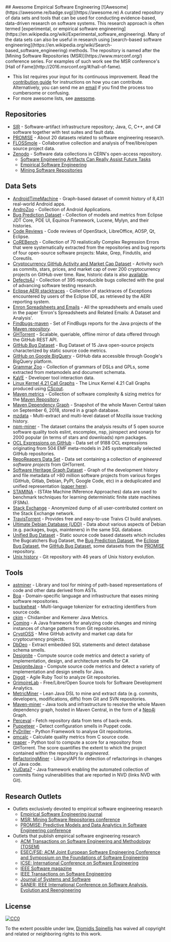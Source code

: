 <div class="github-widget" data-repo="dspinellis/awesome-msr"></div>
<script async src="https://pagead2.googlesyndication.com/pagead/js/adsbygoogle.js"></script><ins class="adsbygoogle" style="display:block" data-ad-client="ca-pub-6890694312814945" data-ad-slot="5473692530" data-ad-format="auto"  data-full-width-responsive="true"></ins><script>(adsbygoogle = window.adsbygoogle || []).push({});</script>
## Awesome Empirical Software Engineering [![Awesome](https://awesome.re/badge.svg)](https://awesome.re)
A curated repository of data sets and tools that can be used for conducting evidence-based, data-driven research on software systems.
This research approach is often termed [experimental, or empirical software engineering](https://en.wikipedia.org/wiki/Experimental_software_engineering).
Many of the data sets can also be useful in research using [search-based software engineering](https://en.wikipedia.org/wiki/Search-based_software_engineering) methods.
The repository is named after the [Mining Software Repositories (MSR)](https://www.msrconf.org/) conference series.
For examples of such work see the MSR conference's [Hall of Fame](http://2016.msrconf.org/#/hall-of-fame).


- This list requires your input for its continuous improvement.
  Read the [contribution guide](https://github.com/dspinellis/awesome-msr/blob/master/contributing.md) for instructions on how
  you can contribute.
  Alternatively, you can send me an [email](https://github.com/dspinellis/awesome-msr/blob/master/mailto:dds@aueb.gr)
  if you find the process too cumbersome or confusing.
- For more awesome lists, see [awesome](https://github.com/sindresorhus/awesome).


## Repositories

- [SIR](http://sir.unl.edu/portal/index.php) - Software-artifact infrastructure repository; Java, C, C++, and C# software together with test suites and fault data.
- [PROMISE](http://promise.site.uottawa.ca/SERepository/datasets-page.html) - About 20 datasets related to software engineering research.
- [FLOSSmole](https://flossmole.org/collection_details) - Collaborative collection and analysis of free/libre/open source project data.
- [Zenodo](http://zenodo.org/) - Software data collections in CERN's open-access repository.
  - [Software Engineering Artifacts Can Really Assist Future Tasks](http://zenodo.org/communities/seacraft)
  - [Empirical Software Engineering](https://zenodo.org/communities/empirical-software-engineering/)
  - [Mining Software Repositories](https://zenodo.org/communities/msr/)

## Data Sets

- [AndroidTimeMachine](https://androidtimemachine.github.io) - Graph-based dataset of commit history of 8,431 real-world Android apps.
- [AndroZoo](https://androzoo.uni.lu/) - Collection of Android Applications.
- [Bug Prediction Dataset](http://bug.inf.usi.ch/index.php) - Collection of models and metrics from Eclipse JDT Core, PDE UI, Equinox Framework, Lucene, Mylyn, and their histories.
- [Code Reviews](http://kin-y.github.io/miningReviewRepo/) - Code reviews of OpenStack, LibreOffice, AOSP, Qt, Eclipse.
- [CoREBench](http://www.comp.nus.edu.sg/%7Erelease/corebench/) - Collection of 70 realistically Complex Regression Errors that were systematically extracted from the repositories and bug reports of four open-source software projects: Make, Grep, Findutils, and Coreutils.
- [Cryptocurrency GitHub Activity and Market Cap Dataset](https://rvantonder.github.io/CryptOSS/) - Activity such as commits, stars, prices, and market cap of over 200 cryptocurrency projects on GitHub over time. Raw, historic data is also [available](https://zenodo.org/record/2595588#.XRuzuBNKhSM).
- [Defects4J](https://github.com/rjust/defects4j) - Collection of 395 reproducible bugs collected with the goal of advancing software testing research.
- [Eclipse AERI stacktraces](http://download.eclipse.org/scava/datasets/aeri_stacktraces/aeri_stacktraces.html) - Collection of stacktraces of Exceptions encountered by users of the Eclipse IDE, as retrieved by the AERI reporting system.
- [Enron Spreadsheets and Emails](https://figshare.com/articles/Enron_Spreadsheets_and_Emails/1221767) - All the spreadsheets and emails used in the paper 'Enron's Spreadsheets and Related Emails: A Dataset and Analysis'.
- [Findbugs-maven](https://github.com/istlab/maven_bug_catalog) - Set of FindBugs reports for the Java projects of the [Maven repository](https://maven.apache.org).
- [GHTorrent](http://ghtorrent.org/) - Scalable, queriable, offline mirror of data offered through the GitHub REST API.
- [GitHub Bug Dataset](http://www.inf.u-szeged.hu/~ferenc/papers/GitHubBugDataSet/) - Bug Dataset of 15 Java open-source projects characterized by static source code metrics.
- [GitHub on Google BigQuery](https://cloud.google.com/bigquery/public-data/github) - GitHub data accessible through Google's BigQuery platform.
- [Grammar Zoo](http://slebok.github.io/zoo/) - Collection of grammars of DSLs and GPLs, some extracted from metamodels and document schemata.
- [KaVE](http://www.kave.cc/datasets) - Developer tool interaction data.
- [Linux Kernel 4.21 Call Graphs](https://zenodo.org/record/2652487#.XRnvomUzb0o) - The Linux Kernel 4.21 Call Graphs produced using [CScout](https://github.com/dspinellis/cscout/). 
- [Maven metrics](https://github.com/bkarak/data_msr2015) - Collection of software complexity & sizing metrics for the [Maven Repository](https://maven.apache.org).
- [Maven Dependency Graph](https://zenodo.org/record/1489120) - Snapshot of the whole Maven Central taken on September 6, 2018, stored in a graph database.
- [mzdata](https://github.com/jxshin/mzdata) - Multi-extract and multi-level dataset of Mozilla issue tracking history.
- [npm-miner](https://github.com/AuthEceSoftEng/msr-2018-npm-miner) - The dataset contains the analysis results of 5 open source software quality tools eslint, escomplex, nsp, jsinspect and sonarjs for 2000 popular (in terms of stars and downloads) npm packages.
- [OCL Expressions on GitHub](https://github.com/tue-mdse/ocl-dataset) - Data set of 9188 OCL expressions originating from 504 EMF meta-models in 245 systematically selected GitHub repositories.
- [RepoReapers Data Set](https://reporeapers.github.io) - Data set containing a collection of _engineered software projects_ from GHTorrent.
- [Software Heritage Graph Dataset](https://doi.org/10.5281/zenodo.2583978) - Graph of the development history and file metadata of >80 million software projects from various forges (GitHub, Gitlab, Debian, PyPI, Google Code, etc) in a deduplicated and unified representation ([paper here](https://dl.acm.org/citation.cfm?id=3341907)).
- [STAMINA](http://stamina.chefbe.net/download) - (STAte Machine INference Approaches) data are used to benchmark techniques for learning deterministic finite state machines (FSMs).
- [Stack Exchange](https://archive.org/details/stackexchange) - Anonymized dump of all user-contributed content on the Stack Exchange network.
- [TravisTorrent](http://travistorrent.testroots.org) - Provides free and easy-to-use Traivs CI build analyses.
- [Ultimate Debian Database (UDD)](https://wiki.debian.org/UltimateDebianDatabase) - Data about various aspects of Debian (e.g. packages, bugs, mainteners) in the same SQL database.
- [Unified Bug Dataset](http://www.inf.u-szeged.hu/~ferenc/papers/UnifiedBugDataSet/) - Static source code based datasets which includes the Bugcatchers Bug Dataset, the [Bug Prediction Dataset](http://bug.inf.usi.ch/index.php), the [Eclipse Bug Dataset](https://www.st.cs.uni-saarland.de/softevo/bug-data/eclipse/), the [GitHub Bug Dataset](http://www.inf.u-szeged.hu/~ferenc/papers/GitHubBugDataSet/), some datasets from the [PROMISE](http://promise.site.uottawa.ca/SERepository/datasets-page.html) repository.
- [Unix history](https://github.com/dspinellis/unix-history-repo) - Git repository with 46 years of Unix history evolution.

## Tools
- [astminer](https://github.com/JetBrains-Research/astminer) - Library and tool for mining of path-based representations of code and other data derived from ASTs.
- [Boa](http://boa.cs.iastate.edu/) - Domain-specific language and infrastructure that eases mining software repositories.
- [buckwheat](https://github.com/JetBrains-Research/buckwheat) - Multi-language tokenizer for extracting identifiers from source code.
- [ckjm](http://www.spinellis.gr/sw/ckjm/) - Chidamber and Kemerer Java Metrics.
- [Coming](https://github.com/SpoonLabs/coming/) - A Java framework for analyzing code changes and mining instances of change patterns from Git repositories.
- [CryptOSS](https://github.com/rvantonder/CryptOSS) - Mine GitHub activity and market cap data for cryptocurrency projects.
- [DbDeo](https://github.com/tushartushar/DbDeo) - Extract embedded SQL statements and detect database schema smells.
- [Designite](http://www.designite-tools.com) - Compute source code metrics and detect a variety of implementation, design, and architecture smells for C#.
- [DesigniteJava](https://github.com/tushartushar/DesigniteJava) - Compute source code metrics and detect a variety of implementation and design smells for Java.
- [Diggit](https://github.com/jrfaller/diggit) - Agile Ruby Tool to analyze Git repositories.
- [GrimoireLab](http://grimoirelab.github.io/) - Free/Libre/Open Source tools for Software Development Analytics.
- [MetricMiner](http://www.github.com/mauricioaniche/metricminer2) - Lean Java DSL to mine and extract data (e.g. commits, developers, modifications, diffs) from Git and SVN repositories.
- [Maven-miner](https://github.com/diverse-project/maven-miner) - Java tools and infrastructure to resolve the whole Maven dependency graph, hosted in Maven Central, in the form of a [Neo4j](https://neo4j.com/) Graph.
- [Perceval](https://github.com/chaoss/grimoirelab-perceval) - Fetch repository data from tens of back-ends.
- [Puppeteer](https://github.com/tushartushar/Puppeteer) - Detect configuration smells in Puppet code.
- [PyDriller](https://github.com/ishepard/pydriller) - Python Framework to analyse Git repositories.
- [qmcalc](https://github.com/dspinellis/cqmetrics) - Calculate quality metrics from C source code.
- [reaper](https://github.com/RepoReapers/reaper) - Python tool to compute a score for a repository from GHTorrent. The score quantifies the extent to which the project contained within the repository is _engineered_.
- [RefactoringMiner](https://github.com/tsantalis/RefactoringMiner) - Library/API for detection of refactorings in changes of Java code.
- [VulData7](https://github.com/electricalwind/data7) - Java framework enabling the automated collection of commits fixing vulnerabilities that are reported in NVD (links NVD with Git).

## Research Outlets
- Outlets exclusively devoted to empirical software engineering research
  - [Empirical Software Engineering journal](https://link.springer.com/journal/10664)
  - [MSR: Mining Software Repositories conference](https://www.msrconf.org/)
  - [PROMISE: Predictive Models and Data Analytics in Software Engineering conference](http://promise.site.uottawa.ca/SERepository/)
- Outlets that publish empirical software engineering research
  - [ACM Transactions on Software Engineering and Methodology (TOSEM)](https://dl.acm.org/citation.cfm?id=J790)
  - [ESEC/FSE: ACM Joint European Software Engineering Conference and Symposium on the Foundations of Software Engineering](https://www.esec-fse.org/)
  - [ICSE: International Conference on Software Engineering](http://www.icse-conferences.org/)
  - [IEEE Software magazine](https://publications.computer.org/software-magazine/)
  - [IEEE Transactions on Software Engineering](https://www.computer.org/csdl/journal/ts)
  - [Journal of Systems and Software](https://www.journals.elsevier.com/journal-of-systems-and-software)
  - [SANER: IEEE International Conference on Software Analysis, Evolution and Reengineering](https://ieeexplore.ieee.org/xpl/conhome.jsp?punumber=1000695)


## License

[![CC0](http://mirrors.creativecommons.org/presskit/buttons/88x31/svg/cc-zero.svg)](https://creativecommons.org/publicdomain/zero/1.0/)

To the extent possible under law, [Diomidis Spinellis](http://www.spinellis.gr) has waived all copyright and related or neighboring rights to this work.